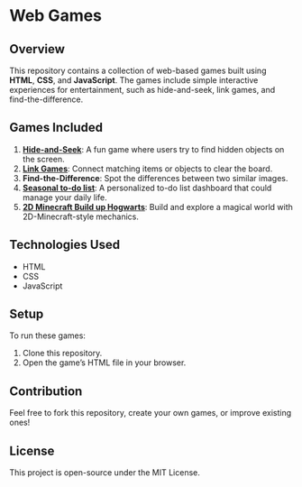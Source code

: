 # Web Games

## Overview
This repository contains a collection of web-based games built using **HTML**, **CSS**, and **JavaScript**. The games include simple interactive experiences for entertainment, such as hide-and-seek, link games, and find-the-difference.

## Games Included
1. [**Hide-and-Seek**](https://mikewu1120.github.io/webgames/hide_and_seak/index.html): A fun game where users try to find hidden objects on the screen.
2. [**Link Games**](https://mikewu1120.github.io/webgames/matching_madness.html): Connect matching items or objects to clear the board.
3. **Find-the-Difference**: Spot the differences between two similar images.
4. [**Seasonal to-do list**](https://mikewu1120.github.io/webgames/seasonal_todo_list.html): A personalized to-do list dashboard that could manage your daily life. 
5. [**2D Minecraft Build up Hogwarts**](https://mikewu1120.github.io/webgames/2D_Minecrafts_Hogwarts/index.html): Build and explore a magical world with 2D-Minecraft-style mechanics.

## Technologies Used
- HTML
- CSS
- JavaScript

## Setup
To run these games:
1. Clone this repository.
2. Open the game’s HTML file in your browser.

## Contribution
Feel free to fork this repository, create your own games, or improve existing ones!

## License
This project is open-source under the MIT License.
